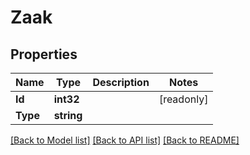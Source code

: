# Zaak

## Properties

Name | Type | Description | Notes
------------ | ------------- | ------------- | -------------
**Id** | **int32** |  | [readonly] 
**Type** | **string** |  | 

[[Back to Model list]](../README.md#documentation-for-models) [[Back to API list]](../README.md#documentation-for-api-endpoints) [[Back to README]](../README.md)


